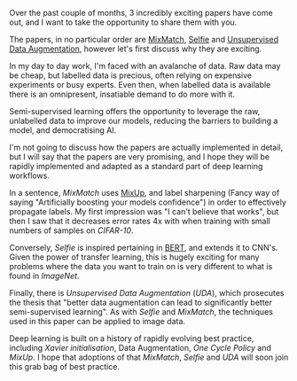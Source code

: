 Over the past couple of months, 3 incredibly exciting papers have come out, and I want to take the opportunity to share them with you.

The papers, in no particular order are [MixMatch](https://arxiv.org/abs/1905.02249), [Selfie](https://arxiv.org/abs/1906.02940) and [Unsupervised Data Augmentation](https://arxiv.org/abs/1904.12848), however let's first discuss why they are exciting.

In my day to day work, I'm faced with an avalanche of data. Raw data may be cheap, but labelled data is precious, often relying on expensive experiments or busy experts.  Even then, when labelled data is available there is an omnipresent, insatiable demand to do more with it.

Semi-supervised learning offers the opportunity to leverage the raw, unlabelled data to improve our models, reducing the barriers to building a model, and democratising AI.

I'm not going to discuss how the  papers are actually implemented in detail, but I will say that the papers are very promising, and I hope they will be rapidly implemented and adapted as a standard part of deep learning workflows.   

In a sentence, *MixMatch* uses [MixUp](https://arxiv.org/abs/1710.09412), and label sharpening (Fancy way of saying "Artificially boosting your models confidence")  in order to effectively propagate labels. My first impression was "I can't believe that works", but then I saw that it decreases error rates 4x with when training with small numbers of samples on *CIFAR-10*.

Conversely, *Selfie*  is inspired pertaining in [BERT](https://arxiv.org/abs/1810.04805), and extends it to CNN's. Given the power of transfer learning, this is hugely exciting for many problems where the data you want to train on is very different to what is found in *ImageNet*. 

Finally, there is *Unsupervised* *Data* *Augmentation* (*UDA*), which prosecutes the thesis that "better data augmentation can lead to significantly better semi-supervised learning". As with *Selfie* and *MixMatch*, the techniques used in this paper can be applied to image data.

Deep learning is built on a history of rapidly evolving best practice, including *Xavier initialisation*, Data Augmentation, *One Cycle Policy* and *MixUp*.  I hope that adoptions of that *MixMatch*, *Selfie* and *UDA* will soon join this grab bag of best practice. 